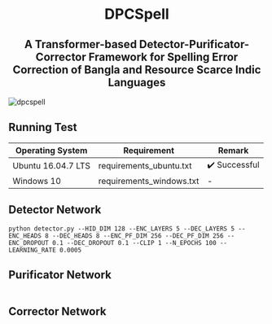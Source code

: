 <h1 align="center">DPCSpell</h1>
<h2 align="center">
  A Transformer-based Detector-Purificator-Corrector Framework for Spelling Error Correction of Bangla and Resource Scarce Indic Languages    
</h2>

![dpcspell](https://user-images.githubusercontent.com/58245357/194469283-c7dbfc0b-391e-4214-a6a2-99b7ba2dc512.png)


## Running Test
| Operating System  | Requirement | Remark |
| ------------- | ------------- | ------------- |
| Ubuntu 16.04.7 LTS  | requirements_ubuntu.txt  | :heavy_check_mark: Successful |
| Windows 10  | requirements_windows.txt  | - |


## Detector Network

```
python detector.py --HID_DIM 128 --ENC_LAYERS 5 --DEC_LAYERS 5 --ENC_HEADS 8 --DEC_HEADS 8 --ENC_PF_DIM 256 --DEC_PF_DIM 256 --ENC_DROPOUT 0.1 --DEC_DROPOUT 0.1 --CLIP 1 --N_EPOCHS 100 --LEARNING_RATE 0.0005
```

## Purificator Network

```

```

## Corrector Network

```

```
